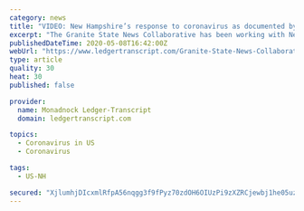 ```yaml
---
category: news
title: "VIDEO: New Hampshire’s response to coronavirus as documented by local journalists"
excerpt: "The Granite State News Collaborative has been working with New Hampshire media throughout the COVID-19 crisis to coordinate shared content, provide laid-off journalists with freelance jobs, and create freelance content."
publishedDateTime: 2020-05-08T16:42:00Z
webUrl: "https://www.ledgertranscript.com/Granite-State-News-Collaborative-presents-photos-images-from-COVID-19-crisis-34254423"
type: article
quality: 30
heat: 30
published: false

provider:
  name: Monadnock Ledger-Transcript
  domain: ledgertranscript.com

topics:
  - Coronavirus in US
  - Coronavirus

tags:
  - US-NH

secured: "XjlumhjDIcxmlRfpA56nqgg3f9fPyz70zdOH6OIUzPi9zXZRCjewbj1he05uzLBQ3UOyxvB1+cax7pxZOqttnyzIGtAbqJiHRfIkebEqL3wKlgbcUbLXtBks6Svs19iWF0UlsZLBzyq/E9tzMriEyglngDAGXpkLrykVRVIBqPp4PPqcnvQxPF/RrRL2po4IoMM9G0LliF5PACDflKDNBQKAz45DNNyLTqu6M+9+mzylrm/VCoT1stHKbV6jsdcDlk85dnNQuN2Ntl1SjdJmypOXx7upl5HmIEPjYmhP3jcZtem1ekuBv9aoJn4m/6RnpE3RHYt2W4zfCiZ2bcMrBeI78N2XqpRZVhqPmg71w0EHoALZqX0oVfc7PT9EaUNMMI2vr0KBZ8PVCuLXB7/aypRW1UJO426uRzDb15e+bhXZklUYuYNBkMOx9inGnTvTXMFso6ldUp8prsyJLDENbU3wi4ciQ99F4+jxitTFMKI=;+AlB5sozLrkQ7PRGr72Gsg=="
---
```


